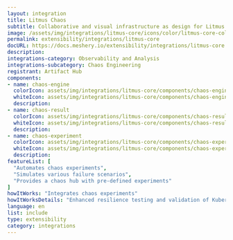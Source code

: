 ```yaml
---
layout: integration
title: Litmus Chaos
subtitle: Collaborative and visual infrastructure as design for Litmus Chaos
image: /assets/img/integrations/litmus-core/icons/color/litmus-core-color.svg
permalink: extensibility/integrations/litmus-core
docURL: https://docs.meshery.io/extensibility/integrations/litmus-core
description: 
integrations-category: Observability and Analysis
integrations-subcategory: Chaos Engineering
registrant: Artifact Hub
components: 
- name: chaos-engine
  colorIcon: assets/img/integrations/litmus-core/components/chaos-engine/icons/color/chaos-engine-color.svg
  whiteIcon: assets/img/integrations/litmus-core/components/chaos-engine/icons/white/chaos-engine-white.svg
  description: 
- name: chaos-result
  colorIcon: assets/img/integrations/litmus-core/components/chaos-result/icons/color/chaos-result-color.svg
  whiteIcon: assets/img/integrations/litmus-core/components/chaos-result/icons/white/chaos-result-white.svg
  description: 
- name: chaos-experiment
  colorIcon: assets/img/integrations/litmus-core/components/chaos-experiment/icons/color/chaos-experiment-color.svg
  whiteIcon: assets/img/integrations/litmus-core/components/chaos-experiment/icons/white/chaos-experiment-white.svg
  description: 
featureList: [
  "Automates chaos experiments",
  "Simulates various failure scenarios",
  "Provides a chaos hub with pre-defined experiments"
]
howItWorks: "Integrates chaos experiments"
howItWorksDetails: "Enhanced resilience testing and validation of Kubernetes applications"
language: en
list: include
type: extensibility
category: integrations
---
```

